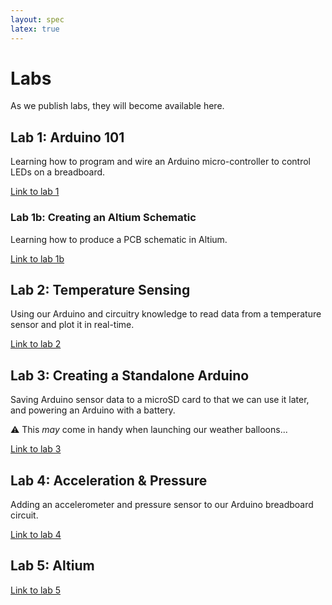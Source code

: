 ```yaml
---
layout: spec
latex: true
---
```


# Labs

As we publish labs, they will become available here.

## Lab 1: Arduino 101

Learning how to program and wire an Arduino micro-controller to control LEDs on a breadboard.

[Link to lab 1](/labs/lab-1)

### Lab 1b: Creating an Altium Schematic

Learning how to produce a PCB schematic in Altium.

[Link to lab 1b](/labs/lab-1b)

## Lab 2: Temperature Sensing

Using our Arduino and circuitry knowledge to read data from a temperature sensor and plot it in real-time.

[Link to lab 2](/labs/lab-3)

## Lab 3: Creating a Standalone Arduino

Saving Arduino sensor data to a microSD card to that we can use it later, and powering an Arduino with a battery.

:warning: This *may* come in handy when launching our weather balloons...

[Link to lab 3](/labs/lab-4)

## Lab 4: Acceleration & Pressure

Adding an accelerometer and pressure sensor to our Arduino breadboard circuit.

[Link to lab 4](/labs/lab-5)

## Lab 5: Altium

[Link to lab 5](/labs/lab-7)
